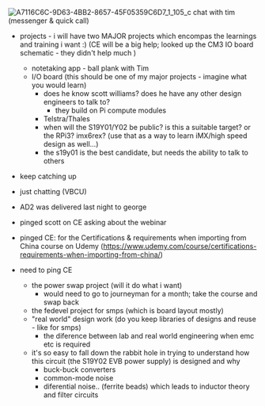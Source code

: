 ![A7116C6C-9D63-4BB2-8657-45F05359C6D7_1_105_c](https://user-images.githubusercontent.com/18327771/116100441-34c7e280-a6ad-11eb-8632-3d2ca1167d19.jpeg)
chat with tim (messenger & quick call)
- projects - i will have two MAJOR projects which encompas the learnings and training i want :) (CE will be a big help; looked up the CM3 IO board schematic - they didn't help much )
  - notetaking app - ball plank with Tim
  - I/O board (this should be one of my major projects - imagine what you would learn)
    - does he know scott williams? does he have any other design engineers to talk to?
      - they build on Pi compute modules
    - Telstra/Thales
    - when will the S19Y01/Y02 be public? is this a suitable target? or the RPi3? imx6rex? (use that as a way to learn iMX/high speed design as well...)
    - the s19y01 is the best candidate, but needs the ability to talk to others
- keep catching up
- just chatting (VBCU)

- AD2 was delivered last night to george
- pinged scott on CE asking about the webinar
- pinged CE: for the Certifications & requirements when importing from China course on Udemy (https://www.udemy.com/course/certifications-requirements-when-importing-from-china/)
- need to ping CE
  - the power swap project (will it do what i want)
    - would need to go to journeyman for a month; take the course and swap back
  - the fedevel project for smps (which is board layout mostly)
  - "real world" design work (do you keep libraries of designs and reuse - like for smps)
    - the diference between lab and real world engineering when emc etc is required
  - it's so easy to fall down the rabbit hole in trying to understand how this circuit (the S19Y02 EVB power supply) is designed and why
    - buck-buck converters
    - common-mode noise
    - diferential noise.. (ferrite beads) which leads to inductor theory and filter circuits
